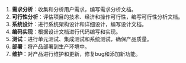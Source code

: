 1. **需求分析**：收集和分析用户需求，编写需求分析文档。
2. **可行性分析**：评估项目的技术、经济和操作可行性，编写可行性分析文档。
3. **系统设计**：进行系统架构设计和详细设计，编写设计文档。
4. **编码实现**：根据设计文档进行代码编写和实现。
5. **测试**：进行单元测试、集成测试和系统测试，确保产品质量。
6. **部署**：将产品部署到生产环境中。
7. **维护**：对产品进行维护和更新，修复bug和添加新功能。